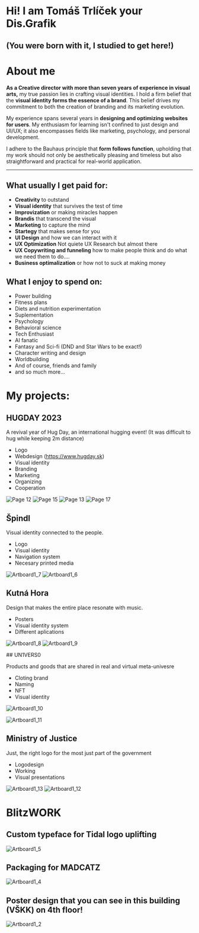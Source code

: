 # Hi! I am Tomáš Trlíček your Dis.Grafik 
## (You were born with it, I studied to get here!) 

# About me

**As a Creative director with more than seven years of experience in visual arts,** my true passion lies in crafting visual identities. I hold a firm belief that the **visual identity forms the essence of a brand**. This belief drives my commitment to both the creation of branding and its marketing evolution.

My experience spans several years in **designing and optimizing websites for users**. My enthusiasm for learning isn't confined to just design and UI/UX; it also encompasses fields like marketing, psychology, and personal development.

I adhere to the Bauhaus principle that **form follows function**, upholding that my work should not only be aesthetically pleasing and timeless but also straightforward and practical for real-world application.

---

## What usually I get paid for:
- **Creativity** to outstand
- **Visual identity** that survives the test of time
- **Improvization** or making miracles happen
- **Brandis** that transcend the visual 
- **Marketing** to capture the mind
- **Startegy** that makes sense for you
- **UI Design** and how we can interact with it
- **UX Optimization** Not quiete UX Research but almost there
- **UX Copywriting and funneling** how to make people think and do what we need them to do....
- **Business optimalization** or how not to suck at making money 

## What I enjoy to spend on: 
- Power building
- Fitness plans
- Diets and nutrition experimentation
- Suplementation
- Psychology
- Behavioral science
- Tech Enthusiast
- AI fanatic
- Fantasy and Sci-fi (DND and Star Wars to be exact!)
- Character writing and design
- Worldbuilding
- And of course, friends and family
- and so much more...

# My projects: 

## HUGDAY 2023

A revival year of Hug Day, an international hugging event! (It was difficult to hug while keeping 2m distance) 

- Logo
- Webdesign (https://www.hugday.sk)
- Visual identity
- Branding
- Marketing
- Organizing
- Cooperation

![Page 12](https://github.com/Stolgeth/english-for-designers/assets/133216768/ab6adee4-123f-4df8-a3e9-50e8ac731ba9)
![Page 15](https://github.com/Stolgeth/english-for-designers/assets/133216768/4c770dbe-1403-4063-96e7-900803dddc19)
![Page 13](https://github.com/Stolgeth/english-for-designers/assets/133216768/0048401d-9f81-4e0d-b4ff-2eb7df9ae6d9)
![Page 17](https://github.com/Stolgeth/english-for-designers/assets/133216768/04176c3e-3f12-47e9-b93e-4ca6caaa228a)

## Špindl

Visual identity connected to the people. 

- Logo
- Visual identity
- Navigation system
- Necesary printed media

![Artboard1_7](https://github.com/Stolgeth/english-for-designers/assets/133216768/0b144737-2c9e-4702-b7c5-e8d8917bc9d8)
![Artboard1_6](https://github.com/Stolgeth/english-for-designers/assets/133216768/12098542-53f9-485b-9458-4690894ed530)

## Kutná Hora

Design that makes the entire place resonate with music. 

- Posters
- Visual identity system
- Different aplications

![Artboard1_8](https://github.com/Stolgeth/english-for-designers/assets/133216768/f3d83dbf-6cd0-4b4a-b5fa-9d3023797eb0)
![Artboard1_9](https://github.com/Stolgeth/english-for-designers/assets/133216768/bf2b07db-267b-40d7-8c56-31079f2ab8ba)

## UN1VERS0

Products and goods that are shared in real and virtual meta-univesre

- Cloting brand
- Naming
- NFT
- Visual identity

![Artboard1_10](https://github.com/Stolgeth/english-for-designers/assets/133216768/cc3a84be-dcdc-4fab-bfda-58005848342d)

![Artboard1_11](https://github.com/Stolgeth/english-for-designers/assets/133216768/f25d9fa6-237b-4b29-b386-3f48d14ddfd3)

## Ministry of Justice

Just, the right logo for the most just part of the government

- Logodesign
- Working
- Visual presentations

![Artboard1_13](https://github.com/Stolgeth/english-for-designers/assets/133216768/779f6347-7bb4-462b-a4a5-0c64abde0e37)
![Artboard1_12](https://github.com/Stolgeth/english-for-designers/assets/133216768/93977f02-22f4-4fda-b998-587dca9b32db)

# BlitzWORK

## Custom typeface for Tidal logo uplifting
![Artboard1_5](https://github.com/Stolgeth/english-for-designers/assets/133216768/c2640610-33a6-41d3-ac37-db65dab3fce3)

## Packaging for MADCATZ
![Artboard1_4](https://github.com/Stolgeth/english-for-designers/assets/133216768/15e44f64-07ae-4629-b50f-743d8743cff2)

## Poster design that you can see in this building (VŠKK) on 4th floor! 
![Artboard1_2](https://github.com/Stolgeth/english-for-designers/assets/133216768/f3369195-7b23-4b74-9a54-be57b2cefd25)



